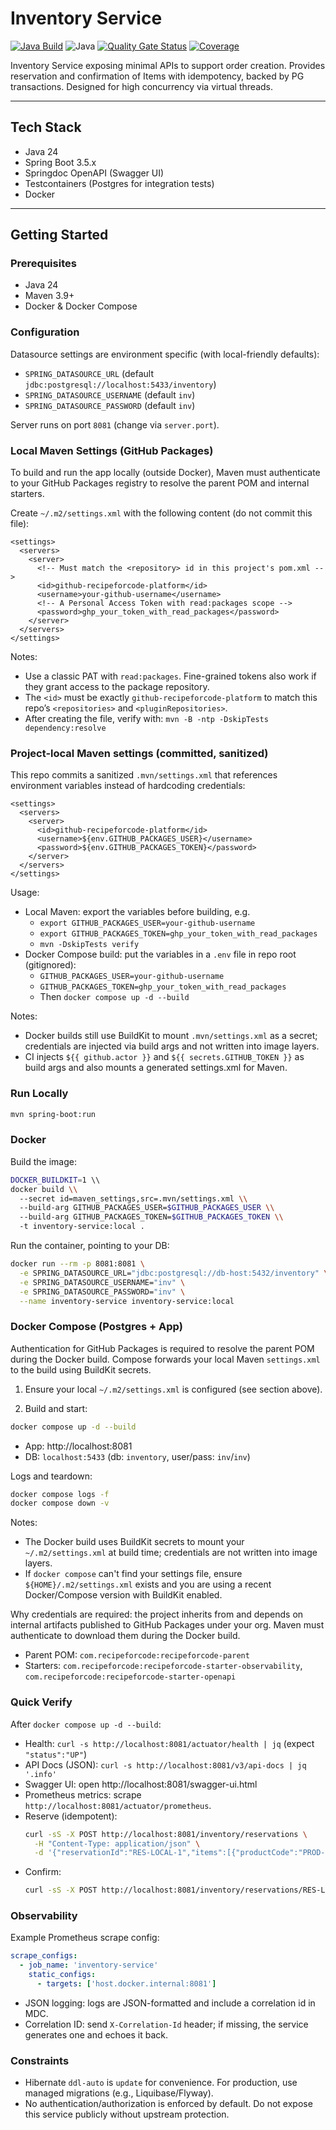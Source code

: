 # Inventory Service

[![Java Build](https://github.com/nan-hao/inventory-service/actions/workflows/java-build.yml/badge.svg?branch=main)](https://github.com/nan-hao/inventory-service/actions/workflows/java-build.yml)
![Java](https://img.shields.io/badge/Java-24-007396?logo=java)
[![Quality Gate Status](https://sonarcloud.io/api/project_badges/measure?project=nan-hao_inventory-service&metric=alert_status)](https://sonarcloud.io/summary/new_code?id=nan-hao_inventory-service)
[![Coverage](https://sonarcloud.io/api/project_badges/measure?project=nan-hao_inventory-service&metric=coverage)](https://sonarcloud.io/summary/new_code?id=nan-hao_inventory-service)

Inventory Service exposing minimal APIs to support order creation.
Provides reservation and confirmation of Items with idempotency, backed by PG transactions. Designed for high concurrency via virtual threads.

---

## Tech Stack
- Java 24
- Spring Boot 3.5.x
- Springdoc OpenAPI (Swagger UI)
- Testcontainers (Postgres for integration tests)
- Docker
---

## Getting Started

### Prerequisites
- Java 24
- Maven 3.9+
- Docker & Docker Compose

### Configuration
Datasource settings are environment specific (with local-friendly defaults):

- `SPRING_DATASOURCE_URL` (default `jdbc:postgresql://localhost:5433/inventory`)
- `SPRING_DATASOURCE_USERNAME` (default `inv`)
- `SPRING_DATASOURCE_PASSWORD` (default `inv`)

Server runs on port `8081` (change via `server.port`).

### Local Maven Settings (GitHub Packages)
To build and run the app locally (outside Docker), Maven must authenticate to your GitHub Packages registry to resolve the parent POM and internal starters.

Create `~/.m2/settings.xml` with the following content (do not commit this file):

```
<settings>
  <servers>
    <server>
      <!-- Must match the <repository> id in this project's pom.xml -->
      <id>github-recipeforcode-platform</id>
      <username>your-github-username</username>
      <!-- A Personal Access Token with read:packages scope -->
      <password>ghp_your_token_with_read_packages</password>
    </server>
  </servers>
</settings>
```

Notes:
- Use a classic PAT with `read:packages`. Fine-grained tokens also work if they grant access to the package repository.
- The `<id>` must be exactly `github-recipeforcode-platform` to match this repo’s `<repositories>` and `<pluginRepositories>`.
- After creating the file, verify with: `mvn -B -ntp -DskipTests dependency:resolve`

### Project-local Maven settings (committed, sanitized)
This repo commits a sanitized `.mvn/settings.xml` that references environment variables instead of hardcoding credentials:

```
<settings>
  <servers>
    <server>
      <id>github-recipeforcode-platform</id>
      <username>${env.GITHUB_PACKAGES_USER}</username>
      <password>${env.GITHUB_PACKAGES_TOKEN}</password>
    </server>
  </servers>
</settings>
```

Usage:
- Local Maven: export the variables before building, e.g.
  - `export GITHUB_PACKAGES_USER=your-github-username`
  - `export GITHUB_PACKAGES_TOKEN=ghp_your_token_with_read_packages`
  - `mvn -DskipTests verify`
- Docker Compose build: put the variables in a `.env` file in repo root (gitignored):
  - `GITHUB_PACKAGES_USER=your-github-username`
  - `GITHUB_PACKAGES_TOKEN=ghp_your_token_with_read_packages`
  - Then `docker compose up -d --build`

Notes:
- Docker builds still use BuildKit to mount `.mvn/settings.xml` as a secret; credentials are injected via build args and not written into image layers.
- CI injects `${{ github.actor }}` and `${{ secrets.GITHUB_TOKEN }}` as build args and also mounts a generated settings.xml for Maven.

### Run Locally
```bash
mvn spring-boot:run
```

### Docker
Build the image:
```bash
DOCKER_BUILDKIT=1 \\
docker build \\
  --secret id=maven_settings,src=.mvn/settings.xml \\
  --build-arg GITHUB_PACKAGES_USER=$GITHUB_PACKAGES_USER \\
  --build-arg GITHUB_PACKAGES_TOKEN=$GITHUB_PACKAGES_TOKEN \\
  -t inventory-service:local .
```

Run the container, pointing to your DB:
```bash
docker run --rm -p 8081:8081 \
  -e SPRING_DATASOURCE_URL="jdbc:postgresql://db-host:5432/inventory" \
  -e SPRING_DATASOURCE_USERNAME="inv" \
  -e SPRING_DATASOURCE_PASSWORD="inv" \
  --name inventory-service inventory-service:local
```

### Docker Compose (Postgres + App)
Authentication for GitHub Packages is required to resolve the parent POM during the Docker build. Compose forwards your local Maven `settings.xml` to the build using BuildKit secrets.

1) Ensure your local `~/.m2/settings.xml` is configured (see section above).

2) Build and start:

```bash
docker compose up -d --build
```
- App: http://localhost:8081
- DB: `localhost:5433` (db: `inventory`, user/pass: `inv`/`inv`)

Logs and teardown:
```bash
docker compose logs -f
docker compose down -v
```

Notes:
- The Docker build uses BuildKit secrets to mount your `~/.m2/settings.xml` at build time; credentials are not written into image layers.
- If `docker compose` can't find your settings file, ensure `${HOME}/.m2/settings.xml` exists and you are using a recent Docker/Compose version with BuildKit enabled.

Why credentials are required: the project inherits from and depends on internal artifacts published to GitHub Packages under your org. Maven must authenticate to download them during the Docker build.

- Parent POM: `com.recipeforcode:recipeforcode-parent`
- Starters: `com.recipeforcode:recipeforcode-starter-observability`, `com.recipeforcode:recipeforcode-starter-openapi`

### Quick Verify

After `docker compose up -d --build`:

- Health: `curl -s http://localhost:8081/actuator/health | jq` (expect `"status":"UP"`)
- API Docs (JSON): `curl -s http://localhost:8081/v3/api-docs | jq '.info'`
- Swagger UI: open http://localhost:8081/swagger-ui.html
- Prometheus metrics: scrape `http://localhost:8081/actuator/prometheus`.
- Reserve (idempotent):
  ```bash
  curl -sS -X POST http://localhost:8081/inventory/reservations \
    -H "Content-Type: application/json" \
    -d '{"reservationId":"RES-LOCAL-1","items":[{"productCode":"PROD-001","qty":2}],"ttlSec":300}' | jq
  ```
- Confirm:
  ```bash
  curl -sS -X POST http://localhost:8081/inventory/reservations/RES-LOCAL-1/confirm | jq
  ```

### Observability
  Example Prometheus scrape config:
  
  ```yaml
  scrape_configs:
    - job_name: 'inventory-service'
      static_configs:
        - targets: ['host.docker.internal:8081']
  ```

- JSON logging: logs are JSON-formatted and include a correlation id in MDC.
- Correlation ID: send `X-Correlation-Id` header; if missing, the service generates one and echoes it back.

### Constraints
- Hibernate `ddl-auto` is `update` for convenience. For production, use managed migrations (e.g., Liquibase/Flyway).
- No authentication/authorization is enforced by default. Do not expose this service publicly without upstream protection.
